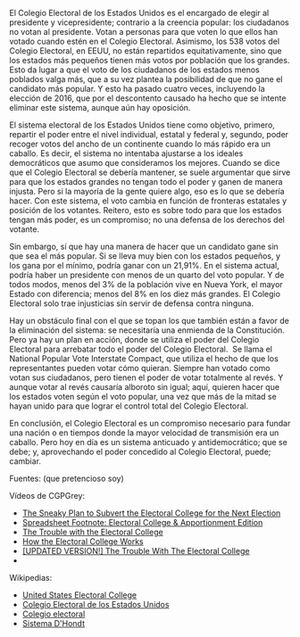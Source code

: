 El Colegio Electoral de los Estados Unidos es el encargado de elegir al presidente y vicepresidente; contrario a la creencia popular: los ciudadanos no votan al presidente. Votan a personas para que voten lo que ellos han votado cuando estén en el Colegio Electoral. Asimismo, los 538 votos del Colegio Electoral, en EEUU, no están repartidos equitativamente, sino que los estados más pequeños tienen más votos por población que los grandes. Esto da lugar a que el voto de los ciudadanos de los estados menos poblados valga más, que a su vez plantea la posibilidad de que no gane el candidato más popular. Y esto ha pasado cuatro veces, incluyendo la elección de 2016, que por el descontento causado ha hecho que se intente eliminar este sistema, aunque aún hay oposición. 

El sistema electoral de los Estados Unidos tiene como objetivo, primero, repartir el poder entre el nivel individual, estatal y federal y, segundo, poder recoger votos del ancho de un continente cuando lo más rápido era un caballo. Es decir, el sistema no intentaba ajustarse a los ideales democráticos que asumo que consideramos los mejores. Cuando se dice que el Colegio Electoral se debería mantener, se suele argumentar que sirve para que los estados grandes no tengan todo el poder y ganen de manera injusta. Pero si la mayoría de la gente quiere algo, eso es lo que se debería hacer. Con este sistema, el voto cambia en función de fronteras estatales y posición de los votantes. Reitero, esto es sobre todo para que los estados tengan más poder, es un compromiso; no una defensa de los derechos del votante. 

Sin embargo, sí que hay una manera de hacer que un candidato gane sin que sea el más popular. Si se lleva muy bien con los estados pequeños, y los gana por el mínimo, podría ganar con un 21,91%. En el sistema actual, podría haber un presidente con menos de un quarto del voto popular. Y de todos modos, menos del 3% de la población vive en Nueva York, el mayor Estado con diferencia; menos del 8% en los diez más grandes. El Colegio Electoral solo trae injusticias sin servir de defensa contra ninguna. 

Hay un obstáculo final con el que se topan los que también están a favor de la eliminación del sistema: se necesitaría una enmienda de la Constitución. Pero ya hay un plan en acción, donde se utiliza el poder del Colegio Electoral para arrebatar todo el poder del Colegio Electoral. 
Se llama el National Popular Vote Interstate Compact, que utiliza el hecho de que los representantes pueden votar cómo quieran. Siempre han votado como votan sus ciudadanos, pero tienen el poder de votar totalmente al revés. Y aunque votar al revés causaría alboroto sin igual; aquí, quieren hacer que los estados voten según el voto popular, una vez que más de la mitad se hayan unido para que lograr el control total del Colegio Electoral.

En conclusión, el Colegio Electoral es un compromiso necesario para fundar una nación o en tiempos donde la mayor velocidad de transmisión era un caballo. Pero hoy en día es un sistema anticuado y antidemocrático; que se debe; y, aprovechando el poder concedido al Colegio Electoral, puede; cambiar. 

Fuentes: (que pretencioso soy)

Vídeos de CGPGrey: 
-   [The Sneaky Plan to Subvert the Electoral College for the Next Election](https://youtu.be/tUX-frlNBJY)
-   [Spreadsheet Footnote: Electoral College & Apportionment Edition](https://youtu.be/6JN4RI7nkes)
-   [The Trouble with the Electoral College](https://youtu.be/7wC42HgLA4k)
-   [How the Electoral College Works](https://youtu.be/OUS9mM8Xbbw) 
-   [[UPDATED VERSION!] The Trouble With The Electoral College](https://youtu.be/zcZTTB10_Vo) 
- 
Wikipedias:
-   [United States Electoral College](https://www.wikiwand.com/en/United_States_Electoral_College)
-   [Colegio Electoral de los Estados Unidos](https://www.wikiwand.com/es/Colegio_Electoral_de_los_Estados_Unidos)
-   [Colegio electoral](https://www.wikiwand.com/es/Colegio_electoral)
-   [Sistema D'Hondt](https://www.wikiwand.com/es/Sistema_D%27Hondt)